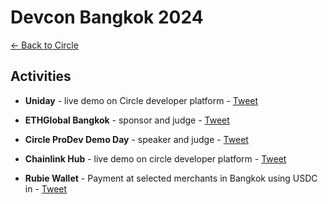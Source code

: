 # Devcon Bangkok 2024

[← Back to Circle](../../README.md)

## Activities

- **Uniday** - live demo on Circle developer platform - [Tweet](https://x.com/UniswapFND/status/1856219369036230767)

- **ETHGlobal Bangkok** - sponsor and judge - [Tweet](https://x.com/TxnSheng/status/1858061272056807860)

- **Circle ProDev Demo Day** - speaker and judge - [Tweet](https://x.com/TxnSheng/status/1856567578640167264)

- **Chainlink Hub** - live demo on circle developer platform - [Tweet](https://x.com/TxnSheng/status/1855780616861782334)

- **Rubie Wallet** - Payment at selected merchants in Bangkok using USDC in - [Tweet](https://x.com/TxnSheng/status/1856549983925006447)